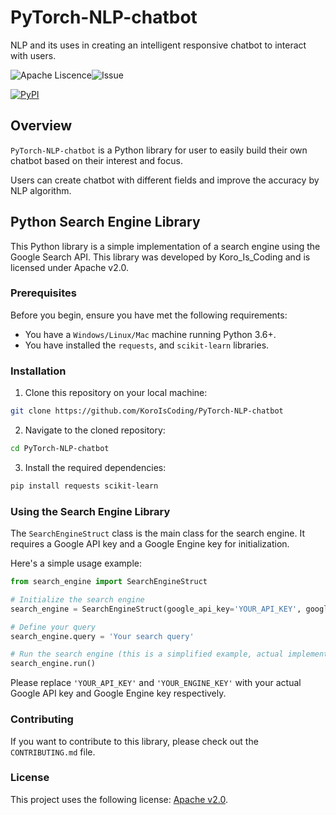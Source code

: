 # PyTorch-NLP-chatbot
NLP and its uses in creating an intelligent responsive chatbot to interact with users.

![Apache Liscence](https://img.shields.io/github/license/KoroIsCoding/PyTorch-NLP-chatbot)![Issue](https://img.shields.io/github/issues/KoroIsCoding/PyTorch-NLP-chatbot)

[![PyPI](https://img.shields.io/pypi/v/PyTorch-NLP-Chatbot)](https://pypi.org/project/Pytorch-nlp-Chatbot/)




## Overview
`PyTorch-NLP-chatbot` is a Python library for user to easily build their own chatbot based on their interest and focus.

Users can create chatbot with different fields and improve the accuracy by NLP algorithm.


## Python Search Engine Library

This Python library is a simple implementation of a search engine using the Google Search API. This library was developed by Koro_Is_Coding and is licensed under Apache v2.0.

### Prerequisites

Before you begin, ensure you have met the following requirements:

- You have a `Windows/Linux/Mac` machine running Python 3.6+.
- You have installed the `requests`, and `scikit-learn` libraries.

### Installation

1. Clone this repository on your local machine:

```bash
git clone https://github.com/KoroIsCoding/PyTorch-NLP-chatbot
```

2. Navigate to the cloned repository:

```bash
cd PyTorch-NLP-chatbot
```

3. Install the required dependencies:

```bash
pip install requests scikit-learn
```

### Using the Search Engine Library

The `SearchEngineStruct` class is the main class for the search engine. It requires a Google API key and a Google Engine key for initialization. 

Here's a simple usage example:

```python
from search_engine import SearchEngineStruct

# Initialize the search engine
search_engine = SearchEngineStruct(google_api_key='YOUR_API_KEY', google_engine_key='YOUR_ENGINE_KEY')

# Define your query
search_engine.query = 'Your search query'

# Run the search engine (this is a simplified example, actual implementation may require more steps)
search_engine.run()
```

Please replace `'YOUR_API_KEY'` and `'YOUR_ENGINE_KEY'` with your actual Google API key and Google Engine key respectively.

### Contributing

If you want to contribute to this library, please check out the `CONTRIBUTING.md` file.

### License

This project uses the following license: [Apache v2.0](https://apache.org/licenses/LICENSE-2.0).

